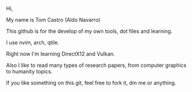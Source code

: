 Hi,

My name is Tom Castro (Aldo Navarro)

This github is for the develop of my own tools, dot files and learning.

I use nvim, arch, qtile.

Right now I'm learning DirectX12 and Vulkan.

Also I like to read many types of research papers, from computer graphics to humanity topics.

If you like something on this git, feel free to fork it, dm me or anything.
